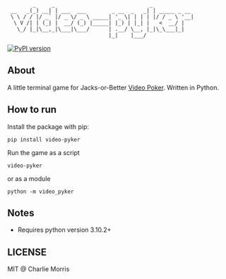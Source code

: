             _     _                              _
     __   _(_) __| | ___  ___        _ __  _   _| | _____ _ __
     \ \ / / |/ _` |/ _ \/ _ \ _____| '_ \| | | | |/ / _ \ '__|
      \ V /| | (_| |  __/ (_) |_____| |_) | |_| |   <  __/ |
       \_/ |_|\__,_|\___|\___/      | .__/ \__, |_|\_\___|_|
                                    |_|    |___/

[![PyPI version](https://badge.fury.io/py/video-pyker%2F1.0.1.svg)](https://badge.fury.io/py/video-pyker%2F1.0.1)

## About

A little terminal game for Jacks-or-Better [Video Poker](https://www.pokerlistings.com/casino-rules-video-poker#:~:text=Rules%20of%20Video%20Poker). Written in Python.

## How to run

Install the package with pip:

```console
pip install video-pyker
```

Run the game as a script

```console
video-pyker
```

or as a module

```console
python -m video_pyker
```

## Notes

- Requires python version 3.10.2+

## LICENSE

MIT @ Charlie Morris
